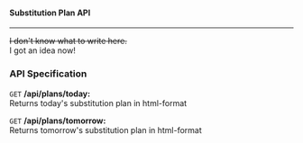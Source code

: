 #### Substitution Plan API

---
~~I don't know what to write here.~~ \
I got an idea now!

### API Specification

`GET` **/api/plans/today:** \
Returns today's substitution plan in html-format

`GET` **/api/plans/tomorrow:** \
Returns tomorrow's substitution plan in html-format